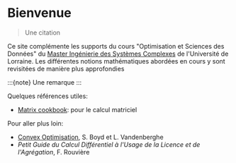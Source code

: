 # Bienvenue

> Une citation

Ce site complémente les supports du cours "Optimisation et Sciences des Données" du [Master Ingénierie des Systèmes Complexes](fst.univ-lorraine.fr/formations/master-ingenierie-des-systemes-complexes) de l'Université de Lorraine. Les différentes notions mathématiques abordées en cours y sont revisitées de manière plus approfondies

:::{note}
Une remarque
:::

Quelques références utiles:
- [Matrix cookbook](https://www.math.uwaterloo.ca/~hwolkowi/matrixcookbook.pdf): pour le calcul matriciel

Pour aller plus loin:
- [Convex Optimisation](web.standford.edu/~boyd/cvxbook/), S. Boyd et L. Vandenberghe
- *Petit Guide du Calcul Différentiel à l'Usage de la Licence et de l'Agrégation*, F. Rouvière
